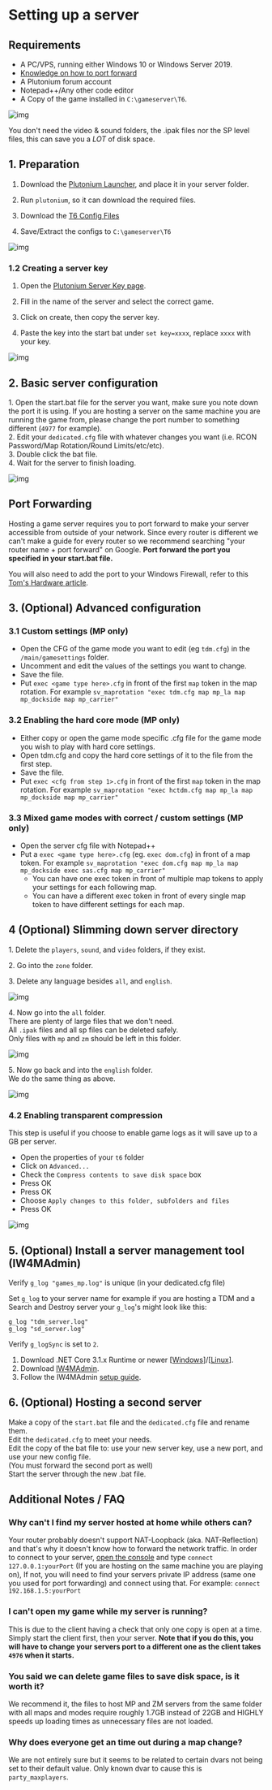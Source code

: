 # Setting up a server

## Requirements

* A PC/VPS, running either Windows 10 or Windows Server 2019.
* [Knowledge on how to port forward](#port-forwarding)
* A Plutonium forum account
* Notepad++/Any other code editor
* A Copy of the game installed in `C:\gameserver\T6`.

![img](/images/docs/server/t6/setting-up-a-server/DK0c5MD.png)

<Alert variant="tip">

You don't need the video & sound folders, the .ipak files nor the SP level files, this can save you a *LOT* of disk space.

</Alert>

## 1. Preparation

1. Download the [Plutonium Launcher](https://cdn.plutonium.pw/updater/plutonium.exe), and place it in your server folder.

2. Run `plutonium`, so it can download the required files.

2. Download the [T6 Config Files](https://github.com/xerxes-at/T6ServerConfigs/archive/master.zip)

3. Save/Extract the configs to `C:\gameserver\T6`

![img](/images/docs/server/t6/setting-up-a-server/yAzrEKR.png)

### 1.2 Creating a server key

1. Open the [Plutonium Server Key page](https://platform.plutonium.pw/serverkeys).

2. Fill in the name of the server and select the correct game.

3. Click on create, then copy the server key.

4. Paste the key into the start bat under `set key=xxxx`, replace `xxxx` with your key.

![img](/images/docs/server/t6/setting-up-a-server/H1ko3Gl.png)

## 2. Basic server configuration

1\. Open the start.bat file for the server you want, make sure you note down the port it is using. If you are hosting a server on the same machine you are running the game from, please change the port number to something different (`4977` for example).  
2\. Edit your `dedicated.cfg` file with whatever changes you want (i.e. RCON Password/Map Rotation/Round Limits/etc/etc).  
3\. Double click the bat file.  
4\. Wait for the server to finish loading.  

![img](/images/docs/server/t6/setting-up-a-server/0BaYCo6.png)

## Port Forwarding

Hosting a game server requires you to port forward to make your server accessible from outside of your network. Since every router is different we can't make a guide for every router so we recommend searching "your router name + port forward" on Google. **Port forward the port you specified in your start.bat file.**

You will also need to add the port to your Windows Firewall, refer to this [Tom's Hardware article](https://www.tomshardware.com/news/how-to-open-firewall-ports-in-windows-10,36451.html).

## 3. (Optional) Advanced configuration

### 3.1 Custom settings (MP only)

* Open the CFG of the game mode you want to edit (eg `tdm.cfg`) in the `/main/gamesettings` folder.
* Uncomment and edit the values of the settings you want to change.
* Save the file.
* Put `exec <game type here>.cfg` in front of the first `map` token in the map rotation.
For example `sv_maprotation "exec tdm.cfg map mp_la map mp_dockside map mp_carrier"`

### 3.2 Enabling the hard core mode (MP only)

* Either copy or open the game mode specific .cfg file for the game mode you wish to play with hard core settings.
* Open tdm.cfg and copy the hard core settings of it to the file from the first step.
* Save the file.
* Put `exec <cfg from step 1>.cfg` in front of the first `map` token in the map rotation.
For example `sv_maprotation "exec hctdm.cfg map mp_la map mp_dockside map mp_carrier"`

### 3.3 Mixed game modes with correct / custom settings (MP only)

* Open the server cfg file with Notepad++
* Put a `exec <game type here>.cfg` (eg. `exec dom.cfg`) in front of a map token.
For example `sv_maprotation "exec dom.cfg map mp_la map mp_dockside exec sas.cfg map mp_carrier"`
  * You can have one exec token in front of multiple map tokens to apply your settings for each following map.
  * You can have a different exec token in front of every single map token to have different settings for each map.
  
## 4 (Optional) Slimming down server directory

1\. Delete the `players`, `sound`, and `video` folders, if they exist.

2\. Go into the `zone` folder.

3\. Delete any language besides `all`, and `english`.

![img](/images/docs/server/t6/setting-up-a-server/MAiRHhx.png)

4\. Now go into the `all` folder.  
There are plenty of large files that we don't need.  
All `.ipak` files and all sp files can be deleted safely.  
Only files with `mp` and `zm` should be left in this folder.  

![img](/images/docs/server/t6/setting-up-a-server/R1XhPI9.png)

5\. Now go back and into the `english` folder.  
We do the same thing as above.

![img](/images/docs/server/t6/setting-up-a-server/2mmlW9n.png)

### 4.2 Enabling transparent compression

This step is useful if you choose to enable game logs as it will save up to a GB per server.

* Open the properties of your `t6` folder
* Click on `Advanced...`
* Check the `Compress contents to save disk space` box
* Press OK
* Press OK
* Choose `Apply changes to this folder, subfolders and files`
* Press OK

![img](/images/docs/server/t6/setting-up-a-server/FClNlwR.png)

## 5. (Optional) Install a server management tool (IW4MAdmin)

Verify `g_log "games_mp.log"` is unique (in your dedicated.cfg file)

<Alert variant="tip">

Set `g_log` to your server name for example if you are hosting a TDM and a Search and Destroy server your `g_log`'s might look like this:

`g_log "tdm_server.log"`  
`g_log "sd_server.log"`

</Alert>

Verify `g_logSync` is set to `2`.  

1. Download .NET Core 3.1.x Runtime or newer [[Windows](https://dotnet.microsoft.com/download/dotnet-core/thank-you/runtime-aspnetcore-3.1.4-windows-hosting-bundle-installer)]/[[Linux](https://docs.microsoft.com/en-us/dotnet/core/install/linux-package-manager-ubuntu-1910)].
2. Download [IW4MAdmin](https://github.com/RaidMax/IW4M-Admin/releases).
3. Follow the IW4MAdmin [setup guide](https://github.com/RaidMax/IW4M-Admin/wiki/Getting-Started).

## 6. (Optional) Hosting a second server

Make a copy of the `start.bat` file and the `dedicated.cfg` file and rename them.  
Edit the `dedicated.cfg` to meet your needs.  
Edit the copy of the bat file to: use your new server key, use a new port, and use your new config file.  
(You must forward the second port as well)  
Start the server through the new .bat file.  

## Additional Notes / FAQ

### Why can't I find my server hosted at home while others can?

Your router probably doesn't support NAT-Loopback (aka. NAT-Reflection) and that's why it doesn't know how to forward the network traffic. In order to connect to your server, [open the console](/docs/opening-console) and type `connect 127.0.0.1:yourPort`
(If you are hosting on the same machine you are playing on), If not, you will need to find your servers private IP address (same one you used for port forwarding) and connect using that. For example: `connect 192.168.1.5:yourPort`

### I can't open my game while my server is running?

This is due to the client having a check that only one copy is open at a time. Simply start the client first, then your server. **Note that if you do this, you will have to change your servers port to a different one as the client takes `4976` when it starts.**

### You said we can delete game files to save disk space, is it worth it?

We recommend it, the files to host MP and ZM servers from the same folder with all maps and modes require roughly 1.7GB instead of 22GB and HIGHLY speeds up loading times as unnecessary files are not loaded.

### Why does everyone get an time out during a map change?
We are not entirely sure but it seems to be related to certain dvars not being set to their default value. Only known dvar to cause this is `party_maxplayers`.
